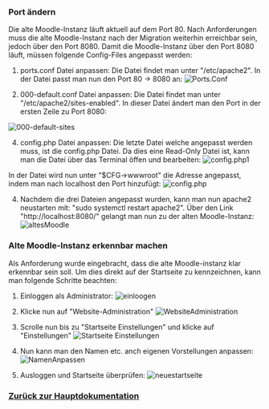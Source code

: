 ### Port ändern
Die alte Moodle-Instanz läuft aktuell auf dem Port 80. Nach Anforderungen muss die alte Moodle-Instanz nach der Migration weiterhin erreichbar sein, jedoch über den Port 8080. 
Damit die Moodle-Instanz über den Port 8080 läuft, müssen folgende Config-Files angepasst werden:

1. ports.conf Datei anpassen:
Die Datei findet man unter "/etc/apache2". In der Datei passt man nun den Port 80 -> 8080 an:
![Ports.Conf](https://github.com/markokokoko/Modul_169-Projekt/blob/main/Bilder/ports.conf.png)

2. 000-default.conf Datei anpassen:
Die Datei findet man unter "/etc/apache2/sites-enabled". In dieser Datei ändert man den Port in der ersten Zeile zu Port 8080:


![000-default-sites](https://github.com/markokokoko/Modul_169-Projekt/blob/main/Bilder/000-default.conf.png)

4. config.php Datei anpassen:
Die letzte Datei welche angepasst werden muss, ist die config.php Datei. Da dies eine Read-Only Datei ist, kann man die Datei über das Terminal öffen und bearbeiten:
![config.php1](https://github.com/markokokoko/Modul_169-Projekt/blob/main/Bilder/config.php.png)

In der Datei wird nun unter "$CFG->wwwroot" die Adresse angepasst, indem man nach localhost den Port hinzufügt:
![config.php](https://github.com/markokokoko/Modul_169-Projekt/blob/main/Bilder/config.phpAendern.png)

4. Nachdem die drei Dateien angepasst wurden, kann man nun apache2 neustarten mit: "sudo systemctl restart apache2". 
Über den Link "http://localhost:8080/" gelangt man nun zu der alten Moodle-Instanz:
![altesMoodle](https://github.com/markokokoko/Modul_169-Projekt/blob/main/Bilder/altes_moodle.png)

### Alte Moodle-Instanz erkennbar machen
Als Anforderung wurde eingebracht, dass die alte Moodle-instanz klar erkennbar sein soll.
Um dies direkt auf der Startseite zu kennzeichnen, kann man folgende Schritte beachten:

1. Einloggen als Administrator:
![einloogen](https://github.com/markokokoko/Modul_169-Projekt/blob/main/Bilder/Loginaltesmoodle.png)

2. Klicke nun auf "Website-Administration"
![WebsiteAdministration](https://github.com/markokokoko/Modul_169-Projekt/blob/main/Bilder/Website_Administration.png)

3. Scrolle nun bis zu "Startseite Einstellungen" und klicke auf "Einstellungen"
![Startseite Einstellungen](https://github.com/markokokoko/Modul_169-Projekt/blob/main/Bilder/Startseite_Einstellung.png)

4. Nun kann man den Namen etc. anch eigenen Vorstellungen anpassen:
![NamenAnpassen](https://github.com/markokokoko/Modul_169-Projekt/blob/main/Bilder/namenaendern.png)

5. Ausloggen und Startseite überprüfen:
![neuestartseite](https://github.com/markokokoko/Modul_169-Projekt/blob/main/Bilder/neuestartseite.png)


### [Zurück zur Hauptdokumentation](https://github.com/markokokoko/Modul_169-Projekt/blob/main/Dokumentation/Hauptdokumentation.md)

